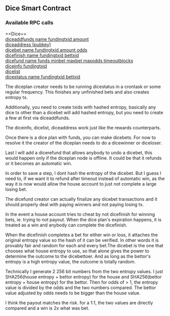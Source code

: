 ## Dice Smart Contract


### Available RPC calls

==Dice==  
[diceaddfunds name fundingtxid amount](./diceaddfunds.md)  
[diceaddress [pubkey]](./diceaddress.md)  
[dicebet name fundingtxid amount odds](./dicebet.md)  
[dicefinish name fundingtxid bettxid](./dicefinish.md)  
[dicefund name funds minbet maxbet maxodds timeoutblocks](./dicefund.md)  
[diceinfo fundingtxid](./diceinfo.md)  
[dicelist](./dicelist.md)  
[dicestatus name fundingtxid bettxid](./dicestatus.md)  

The diceplan creator needs to be running dicestatus in a crontask or some regular frequency. This finishes any unfinished bets and also creates entropy tx.

Additionally, you need to create txids with hashed entropy, basically any dice tx other than a dicebet will add hashed entropy, but you need to create a few at first via diceaddfunds.

The diceinfo, dicelist, diceaddress work just like the rewards counterparts.

Once there is a dice plan with funds, you can make dicebets. For now to resolve it the creator of the diceplan needs to do a dicewinner or diceloser. 

Last I will add a dicerefund that allows anybody to undo a dicebet, this would happen only if the diceplan node is offline. It could be that it refunds or it becomes an automatic win.

In order to save a step, I dont hash the entropy of the dicebet. But I guess I need to, if we want it to refund after timeout instead of automatic win, as the way it is now would allow the house account to just not complete a large losing bet.

The dicefund creator can actually finalize any dicebet transactions and it should properly deal with paying winners and not paying losing tx.

In the event a house account tries to cheat by not dicefinish for winning bets, ie. trying to not payout. When the dice plan's expiration happens, it is treated as a win and anybody can complete the dicefinish.

When the dicefinish completes a bet for either win or loss, it attaches the original entropy value so the hash of it can be verified. In other words it is provably fair and random for each and every bet.The dicebet is the one that chooses what house entropy to use, so that alone gives the power to determine the outcome to the dicebettoer. And as long as the bettor's entropy is a high entropy value, the outcome is totally random.

Technically I generate 2 256 bit numbers from the two entropy values. I just SHA256(house entropy + bettor entropy) for the house and SHA256(bettor entropy + house entropy) for the bettor. Then for odds of > 1, the entropy value is divided by the odds and the two numbers compared. The bettor value adjusted by odds needs to be bigger than the house value.

I think the payout matches the risk. for a 1:1, the two values are directly compared and a win is 2x what was bet.
